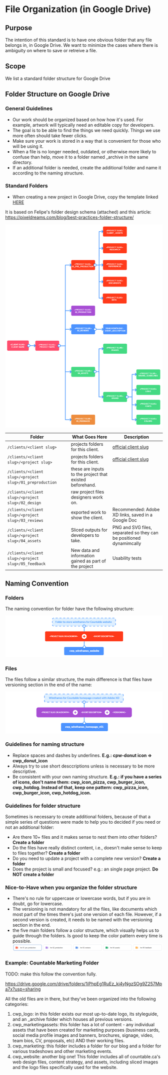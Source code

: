 # File Organization (in Google Drive)

## Purpose

The intention of this standard is to have one obvious folder that any file belongs in, in Google Drive. We want to minimize the cases where there is ambiguity on where to save or retreive a file.

## Scope

We list a standard folder structure for Google Drive


## Folder Structure on Google Drive

### General Guidelines
  * Our work should be organized based on how how it's used. For example, artwork will typically need an editable copy for developers.
  * The goal is to be able to find the things we need quickly. Things we use more often should take fewer clicks.
  * Make sure your work is stored in a way that is convenient for those who will be using it.
  * When a file is no longer needed, outdated, or otherwise more likely to confuse than help, move it to a folder named _archive in the same directory.
  * If an additional folder is needed, create the additional folder and name it according to the naming structure.
### Standard Folders

  * When creating a new project in Google Drive, copy the template linked [HERE](https://drive.google.com/drive/u/0/folders/19uOpYepddtD_fsheccNiAdTOPYYaAymg?ddrp=1)

It is based on Felipe's folder design schema (attached) and this article: https://pixeldreams.com/blog/best-practices-folder-structure/

![Countable Web Production, File Organization Tree](https://github.com/fepirata/final-exam-special-topics/blob/master/public/cwp_file_organization_tree_v01.jpg?raw=true)

| Folder  | What Goes Here | Description |
| ------------- | ------------- | ------------- |
| `/clients/<client slug>` | projects folders for this client. | [official client slug](https://docs.google.com/spreadsheets/d/11IvCJCtw0iD4vWEOY_tNMvpUnte2eb1Z3exMMtevIzk/edit#gid=279543225) |
| `/clients/<client slug>/<project slug>` | projects folders for this client. | [official client slug](https://docs.google.com/spreadsheets/d/11IvCJCtw0iD4vWEOY_tNMvpUnte2eb1Z3exMMtevIzk/edit#gid=279543225) |
| `/clients/<client slug>/<project slug>/01_preproduction` | these are inputs to the project that existed beforehand. |  |
| `/clients/<client slug>/<project slug>/02_design` | raw project files designers work on. | |
| `/clients/<client slug>/<project slug>/03_reviews` | exported work to show the client. | Recommended: Adobe XD links, saved in a Google Doc |
| `/clients/<client slug>/<project slug>/04_assets` | Sliced outputs for developers to take. | PNG and SVG files, separated so they can be positioned dynamimcally |
| `/clients/<client slug>/<project slug>/05_feedback` | New data and information gained as part of the project | Usability tests | 

## Naming Convention

### Folders
The naming convention for folder have the following structure:

![Countable Web Production, Naming Structure guide for folders](
https://github.com/fepirata/final-exam-special-topics/blob/master/public/cwp_naming_guide_folder_v03.jpg?raw=true)

### Files
The files follow a similar structure, the main difference is that files have versioning section in the end of the name:

![Countable Web Production, Naming Structure guide for files](
https://github.com/fepirata/final-exam-special-topics/blob/master/public/cwp_naming_guide_file_v01.jpg?raw=true)

### Guidelines for naming structure
* Replace spaces and dashes by underlines. <b>E.g.: cpw-donut icon => cwp_donut_icon</b>
* Always try to use short desccriptions unless is necessary to be more descriptive.
* Be consistent with your own naming structure. <b>E.g.: if you have a series of icons, don't name them: cwp_icon_pizza, cwp_burger_icon, cwp_hotdog. Instead of that, keep one pattern: cwp_pizza_icon, cwp_burger_icon, cwp_hotdog_icon.</b>

### Guidelines for folder structure
Sometimes is necessary to create additional folders, because of that a simple series of questions were made to help you to decided if you need or not an additional folder:
* Are there 10+ files and it makes sense to nest them into other folders? <b>Create a folder</b>
* Do the files have really distinct content, i.e., doesn't make sense to keep to files together? <b>Create a folder</b>
* Do you need to update a project with a complete new version? <b>Create a folder</b>
* Does the project is small and focused? e.g.: an single page project. <b>Do NOT create a folder</b>


### Nice-to-Have when you organize the folder structure
* There's no rule for uppercase or lowercase words, but if you are in doubt, go for lowercase.
* The versioning is not mandatory for all the files, like documents which most part of the times there's just one version of each file. However, if a second version is created, it needs to be named with the versioning section in the end.
* the five main folders follow a color structure, which visually helps us to guide through the folders. Is good to keep the color pattern every time is possible.
![Countable Web Production, folder color example](https://github.com/fepirata/final-exam-special-topics/blob/master/public/cwp_file_structure_folder_color_example.png)

### Example: Countable Marketing Folder

TODO: make this follow the convention fully.

https://drive.google.com/drive/folders/1iPhpEg1RuEz_ki4yNgzSOg9Z257Mpa7x?usp=sharing

All the old files are in there, but they've been organized into the following categories:
1. cwp_logo: in this folder exists our most up-to-date logo, its styleguide, and an _archive folder which houses all previous versions.
2. cwp_marketingassets: this folder has a lot of content - any individual assets that have been created for marketing purposes (business cards, social media profile images and banners, brochures, signage, video, team bios, CV, proposals, etc) AND their working files.
3. cwp_marketing: this folder includes a folder for our blog and a folder for various tradeshows and other marketing events.
4. cwp_website: another big one!  This folder includes all of countable.ca's web design files, content strategy, and assets, including sliced images and the logo files specifically used for the website.


